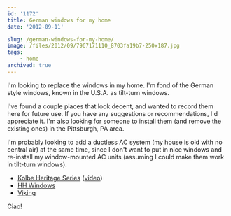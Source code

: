```yaml
---
id: '1172'
title: German windows for my home
date: '2012-09-11'

slug: /german-windows-for-my-home/
image: /files/2012/09/7967171110_8703fa19b7-250x187.jpg
tags:
    - home
archived: true
---
```


I'm looking to replace the windows in my home. I'm fond of the German style
windows, known in the U.S.A. as tilt-turn windows.

I've found a couple places that look decent, and wanted to record them here
for future use. If you have any suggestions or recommendations, I'd appreciate
it. I'm also looking for someone to install them (and remove the existing
ones) in the Pittsburgh, PA area.

<!-- more -->

I'm probably looking to add a ductless AC system (my house is old with no
central air) at the same time, since I don't want to put in nice windows and
re-install my window-mounted AC units (assuming I could make them work in
tilt-turn windows).

-   [Kolbe Heritage Series](http://www.kolbe-kolbe.com/products/index.cfm?pcID=4&pID=51&pCat=7&pSubCat=0&pSeries=2&pl=64#top)
    ([video](http://www.youtube.com/watch?v=46fxYSt47lI))
-   [HH Windows](http://hhwindows.com/windows-2/tilt-turn-windows/)
-   [Viking](http://www.viking.ee/en/windows/tiltandturnwindows)

Ciao!
